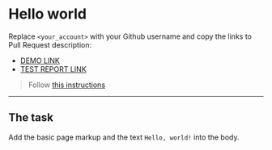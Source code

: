 # Hello world
Replace `<your_account>` with your Github username and copy the links to Pull Request description:
- [DEMO LINK](https://evgeny-nikitin>.github.io/layout_hello-world/)
- [TEST REPORT LINK](https://evgeny-nikitin.github.io/layout_hello-world/report/html_report/)

> Follow [this instructions](https://mate-academy.github.io/layout_task-guideline/#how-to-solve-the-layout-tasks-on-github)
___

## The task 
Add the basic page markup and the text `Hello, world!` into the body.
